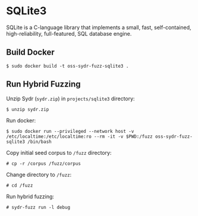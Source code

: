 # SQLite3

SQLite is a C-language library that implements a small, fast, self-contained,
high-reliability, full-featured, SQL database engine.

## Build Docker

    $ sudo docker build -t oss-sydr-fuzz-sqlite3 .

## Run Hybrid Fuzzing

Unzip Sydr (`sydr.zip`) in `projects/sqlite3` directory:

    $ unzip sydr.zip

Run docker:

    $ sudo docker run --privileged --network host -v /etc/localtime:/etc/localtime:ro --rm -it -v $PWD:/fuzz oss-sydr-fuzz-sqlite3 /bin/bash

Copy initial seed corpus to `/fuzz` directory:

    # cp -r /corpus /fuzz/corpus

Change directory to `/fuzz`:

    # cd /fuzz

Run hybrid fuzzing:

    # sydr-fuzz run -l debug
